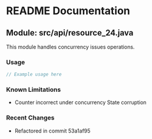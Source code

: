 # README Documentation

## Module: src/api/resource_24.java

This module handles concurrency issues operations.

### Usage

```java
// Example usage here
```

### Known Limitations

- Counter incorrect under concurrency State corruption

### Recent Changes

- Refactored in commit 53a1af95
